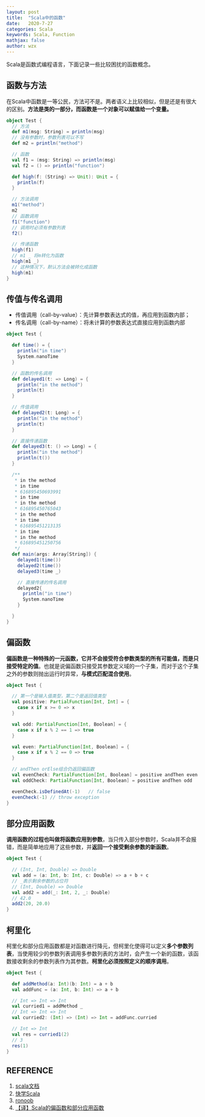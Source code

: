 ```yaml
---
layout: post
title:  "Scala中的函数"
date:   2020-7-27
categories: Scala
keywords: Scala, Function
mathjax: false
author: wzx
---
```


Scala是函数式编程语言，下面记录一些比较困扰的函数概念。




## 函数与方法

在Scala中函数是一等公民，方法可不是。两者语义上比较相似，但是还是有很大的区别。**方法是类的一部分，而函数是一个对象可以赋值给一个变量。**

```scala
object Test {
  // 方法
  def m1(msg: String) = println(msg)
  // 没有参数时，参数列表可以不写
  def m2 = println("method")

  // 函数
  val f1 = (msg: String) => println(msg)
  val f2 = () => println("function")

  def high(f: (String) => Unit): Unit = {
    println(f)
  }

  // 方法调用
  m1("method")
  m2
  // 函数调用
  f1("function")
  // 调用时必须有参数列表
  f2()

  // 传递函数
  high(f1)
  // m1 _ 将m转化为函数
  high(m1 _)
  // 这种情况下，默认方法会被转化成函数
  high(m1)
}
```



## 传值与传名调用

- 传值调用（call-by-value）：先计算参数表达式的值，再应用到函数内部；
- 传名调用（call-by-name）：将未计算的参数表达式直接应用到函数内部

```scala
object Test {

  def time() = {
    println("in time")
    System.nanoTime
  }

  // 函数的传名调用
  def delayed1(t: => Long) = {
    println("in the method")
    println(t)
  }

  // 传值调用
  def delayed2(t: Long) = {
    println("in the method")
    println(t)
  }

  // 直接传递函数
  def delayed3(t: () => Long) = {
    println("in the method")
    println(t())
  }

  /**
   * in the method
   * in time
   * 616895450693991
   * in time
   * in the method
   * 616895450765043
   * in the method
   * in time
   * 616895451213135
   * in time
   * in the method
   * 616895451250756
   */
  def main(args: Array[String]) {
    delayed1(time())
    delayed2(time())
    delayed3(time _)

    // 直接传递的传名调用
    delayed2{
      println("in time")
      System.nanoTime
    }

  }
}
```

## 偏函数

**偏函数是一种特殊的一元函数，它并不会接受符合参数类型的所有可能值，而是只接受特定的值**。也就是说偏函数只接受其参数定义域的一个子集，而对于这个子集之外的参数则抛出运行时异常，**与模式匹配混合使用**。

```scala
object Test {

  // 第一个是输入值类型，第二个是返回值类型
  val positive: PartialFunction[Int, Int] = {
    case x if x >= 0 => x
  }

  val odd: PartialFunction[Int, Boolean] = {
    case x if x % 2 == 1 => true
  }

  val even: PartialFunction[Int, Boolean] = {
    case x if x % 2 == 0 => true
  }

  // andThen orElse组合仍返回偏函数
  val evenCheck: PartialFunction[Int, Boolean] = positive andThen even
  val oddCheck: PartialFunction[Int, Boolean] = positive andThen odd

  evenCheck.isDefinedAt(-1)   // false
  evenCheck(-1) // throw exception
}
```



## 部分应用函数

**调用函数的过程也叫做将函数应用到参数**，当只传入部分参数时，Scala并不会报错，而是简单地应用了这些参数，并**返回一个接受剩余参数的新函数**。

```scala
object Test {

  // (Int, Int, Double) => Double
  val add = (a: Int, b: Int, c: Double) => a + b + c
  // _表示剩余参数的占位符
  // (Int, Double) => Double
  val add2 = add(_: Int, 2, _: Double)
  // 42.0
  add2(20, 20.0)
}
```



## 柯里化

柯里化和部分应用函数都是对函数进行降元，但柯里化使得可以定义**多个参数列表**，当使用较少的参数列表调用多参数列表的方法时，会产生一个新的函数，该函数接收剩余的参数列表作为其参数。**柯里化必须按照定义的顺序调用**。

```scala
object Test {

  def addMethod(a: Int)(b: Int) = a + b
  val addFunc = (a: Int, b: Int) => a + b

  // Int => Int => Int
  val curried1 = addMethod _
  // Int => Int => Int
  val curried2: (Int) => (Int) => Int = addFunc.curried

  // Int => Int
  val res = curried1(2)
  // 3
  res(1)
}
```



## REFERENCE

1. [scala文档](https://docs.scala-lang.org/zh-cn/tour)
2. [快学Scala](https://book.douban.com/subject/19971952/)
3. [ronoob](https://www.runoob.com/scala/scala-tutorial.html)
4. [【译】Scala的偏函数和部分应用函数](https://zhuanlan.zhihu.com/p/33165576)
